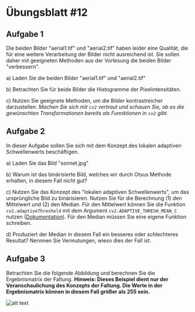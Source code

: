 # Übungsblatt #12

## Aufgabe 1

Die beiden Bilder "aerial1.tif" und "aerial2.tif" haben leider eine Qualität, die für eine weitere Verarbeitung der Bilder nicht ausreichend ist.
Sie sollen daher mit geeigneten Methoden aus der Vorlesung die beiden Bilder "verbessern".

a) Laden Sie die beiden Bilder "aerial1.tif" und "aerial2.tif"

b) Betrachten Sie für beide Bilder die Histogramme der Pixelintensitäten.

c) Nutzen Sie geeignete Methoden, um die Bilder kontrastreicher darzustellen. *Machen Sie sich mit ``cv2``  vertraut und 
schauen Sie, ob es die gewünschten Transformationen bereits als Funnktionen in ``cv2``  gibt.*



## Aufgabe 2

In dieser Aufgabe sollen Sie sich mit dem Konzept des lokalen adaptiven Schwellenwerts beschäftigen.

a) Laden Sie das Bild "sonnet.jpg"

b) Warum ist das binärisierte Bild, welches wir durch Otsus Methode erhalten, in diesem Fall nicht gut?

c) Nutzen Sie das Konzept des "lokalen adaptiven Schwellenwerts", um das ursprüngliche Bild zu binärisieren.
Nutzen Sie für die Berechnung (1) den Mittelwert und (2) den Median. Für den Mittelwert können Sie die Funktion 
``cv2.adaptiveThreshold`` mit dem Argument ``cv2.ADAPTIVE_THRESH_MEAN_C`` nutzen ([Dokumentation](https://docs.opencv.org/4.x/d7/d4d/tutorial_py_thresholding.html)). 
Für den Median müssen Sie eine eigene Funktion schreiben.

d) Produziert der Median in diesem Fall ein besseres oder schlechteres Resultat? Nennnen Sie Vermutungen, wieso dies der Fall ist.


## Aufgabe 3

Betrachten Sie die folgende Abbildung und berechnen Sie die Ergebnismatrix der Faltung. **Hinweis: Dieses Beispiel dient nur der Veranschaulichung
des Konzepts der Faltung. Die Werte in der Ergebnismatrix können in diesem Fall größer als 255 sein.**

![alt text](images/task4.png "Title")